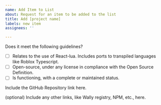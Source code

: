 ```yaml
---
name: Add Item to List
about: Request for an item to be added to the list
title: Add [project name]
labels: new item
assignees: ''

---
```


Does it meet the following guidelines?

- [ ] Relates to the use of React-lua. Includes ports to transpiled languages like Roblox Typescript.
- [ ] Open-source, under any license in compliance with the Open Source Definition.
- [ ] Is functioning, with a complete or maintained status.

Include the GitHub Repository link here.

(optional) Include any other links, like Wally registry, NPM, etc., here.
